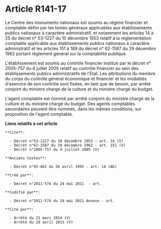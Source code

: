 # Article R141-17

Le Centre des monuments nationaux est soumis au régime financier et comptable défini par les textes généraux applicables aux
établissements publics nationaux à caractère administratif, et notamment les articles 14 à 25 du décret n° 53-1227 du 10
décembre 1953 relatif à la réglementation comptable applicable aux établissements publics nationaux à caractère administratif
et les articles 151 à 189 du décret n° 62-1587 du 29 décembre 1962 portant règlement général sur la comptabilité publique. 

L'établissement est soumis au contrôle financier institué par le décret n° 2005-757 du 4 juillet 2005 relatif au contrôle
financier au sein des établissements publics administratifs de l'Etat. Les attributions du membre du corps du contrôle
général économique et financier et les modalités d'exercice de son contrôle sont fixées, en tant que de besoin, par arrêté
conjoint du ministre chargé de la culture et du ministre chargé du budget. 

L'agent comptable est nommé par arrêté conjoint du ministre chargé de la culture et du ministre chargé du budget. Des agents
comptables secondaires peuvent être nommés, dans les mêmes conditions, sur proposition de l'agent comptable.

**Liens relatifs à cet article**

	**Cite**:

	  - Décret n°53-1227 du 10 décembre 1953 - art. 14 (V)
	  - Décret n°62-1587 du 29 décembre 1962 - art. 151 (V)
	  - Décret n°2005-757 du 4 juillet 2005 (V)

	**Anciens textes**:

	  - Décret n°95-462 du 26 avril 1995 - art. 14 (Ab)

	**Créé par**:

	  - Décret n°2011-574 du 24 mai 2011  - art.

	**Codifié par**:

	  - Décret n°2011-574 du 24 mai 2011 Annexe - art.

	**Cité par**:

	  - Arrêté du 21 mars 2014 (V)
	  - Arrêté du 28 avril 2015 (V)
